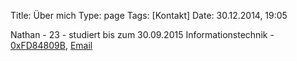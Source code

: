 Title: Über mich
Type: page
Tags: [Kontakt]
Date: 30.12.2014, 19:05

Nathan - 23 - studiert bis zum 30.09.2015 Informationstechnik - [0xFD84809B](http://pgp.mit.edu/pks/lookup?op=get&search=0x19FB630EFD84809B), [Email](https://encrypt.to/0xFD84809B)

